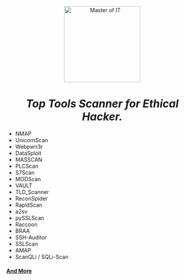 <p align="center"><img src="https://github.com/Xcod3bughunt3r/blob/main/Advanced-Ethical-Hacker-Tools/images/02.png" alt="Master of IT" width="200"/></p>

<center><h1><i>Top Tools Scanner for Ethical Hacker.</i></h1></center>

* NMAP
* UnicornScan
* Webpwn3r
* DataSploit
* MASSCAN
* PLCScan
* S7Scan
* MODScan
* VAULT
* TLD_Scanner
* ReconSpider
* RapidScan
* a2sv
* pySSLScan
* Raccoon
* BRAA
* SSH-Auditor
* SSLScan
* AMAP
* ScanQLi / SQLi-Scan

#### [And More](https://github.com/Xcod3bughunt3r/Xcod3bughunt3r/)
